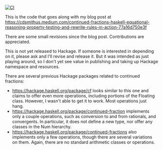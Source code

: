 [![CI](https://github.com/cdsmith/cfrac/actions/workflows/ci.yml/badge.svg)](https://github.com/cdsmith/cfrac/actions/workflows/ci.yml)

This is the code that goes along with my blog post at
https://cdsmithus.medium.com/continued-fractions-haskell-equational-reasoning-property-testing-and-rewrite-rules-in-action-77a16d750e3f

There are some small revisions since the blog post.  Contributions are appreciated.

This is not yet released to Hackage.  If someone is interested in depending on
it, please ask and I'll revise and release it.  But it was intended as just
playing around, so I don't yet see value in publishing and taking up Hackage
namespace and resources.

There are several previous Hackage packages related to continued fractions:

* https://hackage.haskell.org/package/cf looks similar to this one and claims to
  offer even more operations, including portions of the Floating class.
  However, I wasn't able to get it to work.  Most operations just hang.
* https://hackage.haskell.org/package/continued-fraction implements only a
  couple operations, such as conversion to and from rationals, and convergents.
  In particular, it does not define a new type, nor offer any classes in the Num
  hierarchy.
* https://hackage.haskell.org/package/continued-fractions also implements only a
  few operations, though there are several variations on them.  Again, there are
  no standard arithmetic classes or operations.
